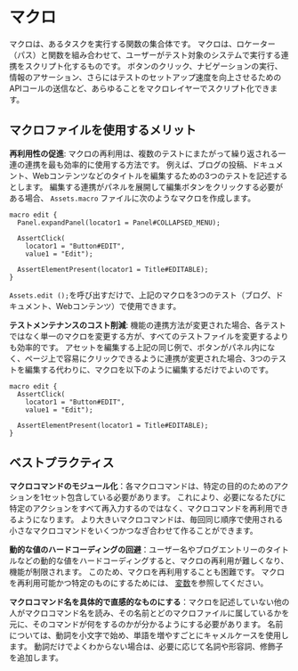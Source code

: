 # マクロ

マクロは、あるタスクを実行する関数の集合体です。 マクロは、ロケーター（パス）と関数を組み合わせて、ユーザーがテスト対象のシステムで実行する連携をスクリプト化するものです。 ボタンのクリック、ナビゲーションの実行、情報のアサーション、さらにはテストのセットアップ速度を向上させるためのAPIコールの送信など、あらゆることをマクロレイヤーでスクリプト化できます。

## マクロファイルを使用するメリット

**再利用性の促進**: マクロの再利用は、複数のテストにまたがって繰り返される一連の連携を最も効率的に使用する方法です。 例えば、ブログの投稿、ドキュメント、Webコンテンツなどのタイトルを編集するための3つのテストを記述するとします。 編集する連携がパネルを展開して編集ボタンをクリックする必要がある場合、 `Assets.macro` ファイルに次のようなマクロを作成します。

```
macro edit {
  Panel.expandPanel(locator1 = Panel#COLLAPSED_MENU);

  AssertClick(
    locator1 = "Button#EDIT",
    value1 = "Edit");

  AssertElementPresent(locator1 = Title#EDITABLE);
}
```

`Assets.edit ();`を呼び出すだけで、上記のマクロを3つのテスト（ブログ、ドキュメント、Webコンテンツ）で使用できます。

**テストメンテナンスのコスト削減**: 機能の連携方法が変更された場合、各テストではなく単一のマクロを変更する方が、すべてのテストファイルを変更するよりも効率的です。 アセットを編集する上記の同じ例で、ボタンがパネル内になく、ページ上で容易にクリックできるように連携が変更された場合、3つのテストを編集する代わりに、マクロを以下のように編集するだけでよいのです。

```
macro edit {
  AssertClick(
    locator1 = "Button#EDIT",
    value1 = "Edit");

  AssertElementPresent(locator1 = Title#EDITABLE);    
}
```

## ベストプラクティス

**マクロコマンドのモジュール化**：各マクロコマンドは、特定の目的のためのアクションを1セット包含している必要があります。 これにより、必要になるたびに特定のアクションをすべて再入力するのではなく、マクロコマンドを再利用できるようになります。 より大きいマクロコマンドは、毎回同じ順序で使用される小さなマクロコマンドをいくつかつなぎ合わせて作ることができます。

**動的な値のハードコーディングの回避**：ユーザー名やブログエントリーのタイトルなどの動的な値をハードコーディングすると、マクロの再利用が難しくなり、機能が制限されます。 このため、マクロを再利用することも困難です。 マクロを再利用可能かつ特定のものにするためには、 [変数](./variables.md)を参照してください。

**マクロコマンド名を具体的で直感的なものにする**：マクロを記述していない他の人がマクロコマンド名を読み、その名前とどのマクロファイルに属しているかを元に、そのコマンドが何をするのかが分かるようにする必要があります。 名前については、動詞を小文字で始め、単語を増やすごとにキャメルケースを使用します。 動詞だけでよくわからない場合は、必要に応じて名詞や形容詞、修飾子を追加します。
